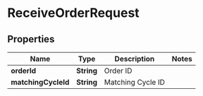 
# ReceiveOrderRequest

## Properties
Name | Type | Description | Notes
------------ | ------------- | ------------- | -------------
**orderId** | **String** | Order ID | 
**matchingCycleId** | **String** | Matching Cycle ID | 



